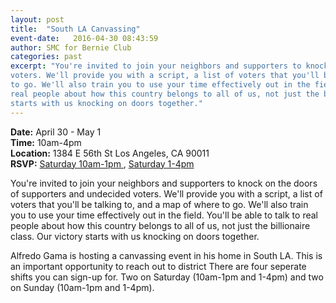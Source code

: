 ```yaml
---
layout: post
title:  "South LA Canvassing"
event-date:   2016-04-30 08:43:59
author: SMC for Bernie Club
categories: past
excerpt: "You're invited to join your neighbors and supporters to knock on the doors of supporters and undecided
voters. We'll provide you with a script, a list of voters that you'll be talking to, and a map of where
to go. We'll also train you to use your time effectively out in the field. You'll be able to talk to
real people about how this country belongs to all of us, not just the billionaire class. Our victory
starts with us knocking on doors together."
---
```

<div class="post-info">
<b>Date:</b>  April 30 - May 1 <br>
<b>Time:</b>  10am-4pm <br>
<b>Location:</b>  1384 E 56th St Los Angeles, CA 90011 <br>
<b>RSVP:</b> <a href="https://go.berniesanders.com/page/event/detail/canvass/gpg3p3"> Saturday 10am-1pm </a>, 
<a href="https://go.berniesanders.com/page/event/detail/canvass/gpg3pm"> Saturday 1-4pm </a> 
</div>

You're invited to join your neighbors and supporters to knock on the doors of supporters and undecided
voters. We'll provide you with a script, a list of voters that you'll be talking to, and a map of where
to go. We'll also train you to use your time effectively out in the field. You'll be able to talk to
real people about how this country belongs to all of us, not just the billionaire class. Our victory
starts with us knocking on doors together.

Alfredo Gama is hosting a canvassing event in his home in South LA. This is an important opportunity to 
reach out to district There are four seperate shifts you
can sign-up for. Two on Saturday (10am-1pm and 1-4pm) and two on Sunday (10am-1pm and 1-4pm). 